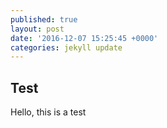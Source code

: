 ```yaml
---
published: true
layout: post
date: '2016-12-07 15:25:45 +0000'
categories: jekyll update
---
```

## Test

Hello, this is a test
